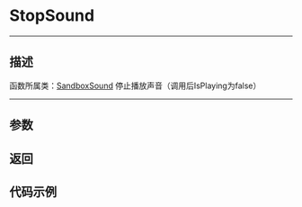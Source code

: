 # StopSound
-----------------------------------------------------------------------------------------
## 描述

函数所属类：[SandboxSound](/Api/Class/Sound/SandboxSound.md)
停止播放声音（调用后IsPlaying为false）

-----------------------------------------------------------------------------------------
## 参数


## 返回

## 代码示例

```lua


```


